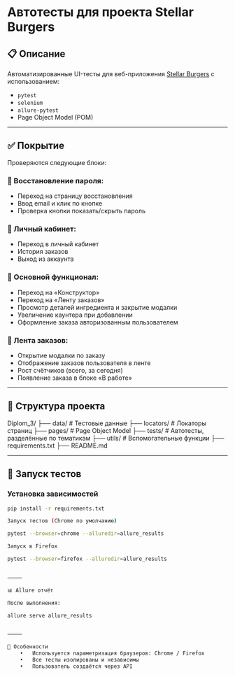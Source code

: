 # Автотесты для проекта Stellar Burgers

## 📋 Описание

Автоматизированные UI-тесты для веб-приложения [Stellar Burgers](https://stellarburgers.nomoreparties.site/) с использованием:

- `pytest`
- `selenium`
- `allure-pytest`
- Page Object Model (POM)

---

## ✅ Покрытие

Проверяются следующие блоки:

### 🔐 Восстановление пароля:
- Переход на страницу восстановления
- Ввод email и клик по кнопке
- Проверка кнопки показать/скрыть пароль

### 👤 Личный кабинет:
- Переход в личный кабинет
- История заказов
- Выход из аккаунта

### 🍔 Основной функционал:
- Переход на «Конструктор»
- Переход на «Ленту заказов»
- Просмотр деталей ингредиента и закрытие модалки
- Увеличение каунтера при добавлении
- Оформление заказа авторизованным пользователем

### 📝 Лента заказов:
- Открытие модалки по заказу
- Отображение заказов пользователя в ленте
- Рост счётчиков (всего, за сегодня)
- Появление заказа в блоке «В работе»

---

## 📂 Структура проекта

Diplom_3/
├── data/                # Тестовые данные
├── locators/            # Локаторы страниц
├── pages/               # Page Object Model
├── tests/               # Автотесты, разделённые по тематикам
├── utils/               # Вспомогательные функции
├── requirements.txt
├── README.md

---

## 🚀 Запуск тестов

### Установка зависимостей

```bash
pip install -r requirements.txt

Запуск тестов (Chrome по умолчанию)

pytest --browser=chrome --alluredir=allure_results

Запуск в Firefox

pytest --browser=firefox --alluredir=allure_results


⸻

📊 Allure отчёт

После выполнения:

allure serve allure_results


⸻

🧪 Особенности
	•	Используется параметризация браузеров: Chrome / Firefox
	•	Все тесты изолированы и независимы
	•	Пользователь создаётся через API
